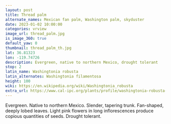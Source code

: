 ```yaml
---
layout: post
title: Thread palm
alternate_names: Mexican fan palm, Washington palm, skyduster
date: 2023-01-02 10:00:00
categories: vrview
image_url: thread_palm.jpg
is_image_360: true
default_yaw: 0
thumbnail: thread_palm_th.jpg
lat: 36.81323
lon: -119.74726
description: Evergreen, native to northern Mexico, drought tolerant
stop: 2
latin_name: Washingtonia robusta
latin_alternates: Washingtonia filamentosa
height: 100
wiki: https://en.wikipedia.org/wiki/Washingtonia_robusta
extra_url: https://www.cal-ipc.org/plants/profile/washingtonia-robusta-profile/
---
```

Evergreen. Native to northern Mexico. Slender, tapering trunk. Fan-shaped, deeply lobed leaves. Light pink flowers in long inflorescences produce copious quantities of seeds. Drought tolerant.